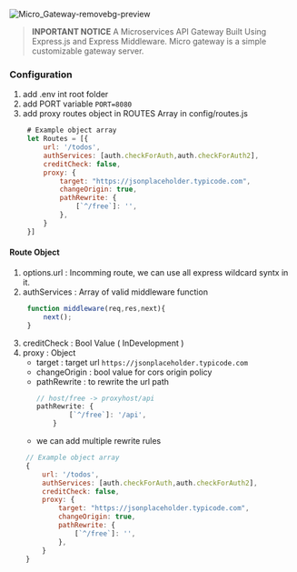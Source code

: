 ![Micro_Gateway-removebg-preview](https://github.com/deevanshu-k/custom_gateway/assets/70090077/6d93abe3-87a5-4e18-9c9f-502f4a4defed)
> **INPORTANT NOTICE**
 A Microservices API Gateway Built Using Express.js and Express Middleware.
Micro gateway is a simple customizable gateway server.

### Configuration
1) add .env int root folder
2) add PORT variable
   ```PORT=8080```
3) add proxy routes object in ROUTES Array in config/routes.js
   ```js
    # Example object array
    let Routes = [{
        url: '/todos',
        authServices: [auth.checkForAuth,auth.checkForAuth2],
        creditCheck: false,
        proxy: {
            target: "https://jsonplaceholder.typicode.com",
            changeOrigin: true,
            pathRewrite: {
                [`^/free`]: '',
            },
        }
    }]
   ``` 

#### Route Object

1) options.url : Incomming route, we can use all express wildcard syntx in it.
2) authServices : Array of valid middleware function 
   ```js
    function middleware(req,res,next){
        next();
    }
   ``` 
3) creditCheck : Bool Value ( InDevelopment )
4) proxy : Object
   - target : target url
     ```https://jsonplaceholder.typicode.com```
    - changeOrigin : bool value for cors origin policy
    - pathRewrite : to rewrite the url path
        ```js
        // host/free -> proxyhost/api
      pathRewrite: {
                [`^/free`]: '/api',
            }
        ``` 
    - we can add multiple rewrite rules

```js
    // Example object array
    {
        url: '/todos',
        authServices: [auth.checkForAuth,auth.checkForAuth2],
        creditCheck: false,
        proxy: {
            target: "https://jsonplaceholder.typicode.com",
            changeOrigin: true,
            pathRewrite: {
                [`^/free`]: '',
            },
        }
    }
   ``` 
